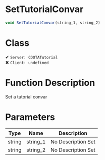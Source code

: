 # SetTutorialConvar
```js	
void SetTutorialConvar(string_1, string_2)
```
# Class
✔ `Server: CDOTATutorial`  
✖ `Client: undefined`  

# Function Description
Set a tutorial convar
# Parameters
Type|Name|Description
--|--|--
string|string_1|No Description Set
string|string_2|No Description Set
